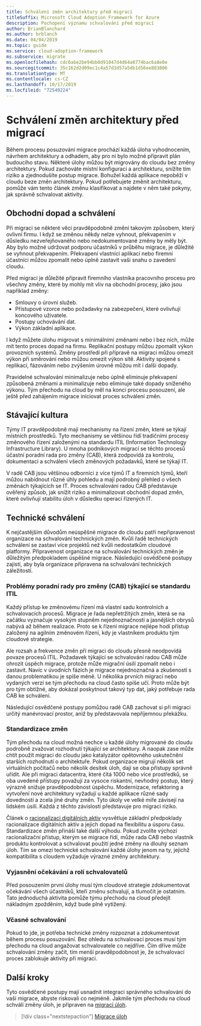 ```yaml
---
title: Schválení změn architektury před migrací
titleSuffix: Microsoft Cloud Adoption Framework for Azure
description: Pochopení významu schvalování před migrací
author: BrianBlanchard
ms.author: brblanch
ms.date: 04/04/2019
ms.topic: guide
ms.service: cloud-adoption-framework
ms.subservice: migrate
ms.openlocfilehash: cdc6abe2be94bb0d91047d4d64a0774bac6a8e0e
ms.sourcegitcommit: 35c162d2d09ec1c4a57d3d57a5db1d56ee883806
ms.translationtype: MT
ms.contentlocale: cs-CZ
ms.lasthandoff: 10/17/2019
ms.locfileid: "72549224"
---
```

# <a name="approve-architecture-changes-before-migration"></a>Schválení změn architektury před migrací

Během procesu posuzování migrace prochází každá úloha vyhodnocením, návrhem architektury a odhadem, aby pro ni bylo možné připravit plán budoucího stavu. Některé úlohy můžou být migrovány do cloudu bez změny architektury. Pokud zachováte místní konfiguraci a architekturu, snížíte tím riziko a zjednodušíte postup migrace. Bohužel každá aplikace nepoběží v cloudu beze změn architektury. Pokud potřebujete změnit architekturu, pomůže vám tento článek změnu klasifikovat a najdete v něm také pokyny, jak správně schvalovat aktivity.

## <a name="business-impact-and-approval"></a>Obchodní dopad a schválení

Při migraci se některé věci pravděpodobně změní takovým způsobem, který ovlivní firmu. I když se změnou někdy nelze vyhnout, překvapením v důsledku nezveřejňovaného nebo nedokumentované změny by měly být. Aby bylo možné udržovat podporu účastníků v průběhu migrace, je důležité se vyhnout překvapením. Překvapení vlastníci aplikací nebo firemní účastníci můžou zpomalit nebo úplně zastavit vaši snahu o zavedení cloudu.

Před migrací je důležité připravit firemního vlastníka pracovního procesu pro všechny změny, které by mohly mít vliv na obchodní procesy, jako jsou například změny:

- Smlouvy o úrovni služeb.
- Přístupové vzorce nebo požadavky na zabezpečení, které ovlivňují koncového uživatele.
- Postupy uchovávání dat.
- Výkon základní aplikace.

I když můžete úlohu migrovat s minimálními změnami nebo i bez nich, může mít tento proces dopad na firmu. Replikační postupy můžou zpomalit výkon provozních systémů. Změny prostředí při přípravě na migraci můžou omezit výkon při směrování nebo můžou omezit výkon sítě. Aktivity spojené s replikací, fázováním nebo zvýšením úrovně můžou mít i další dopady.

Pravidelné schvalování minimalizuje nebo úplně eliminuje překvapení způsobená změnami a minimalizuje nebo eliminuje také dopady sníženého výkonu. Tým přechodu na cloud by měl na konci procesu posouzení, ale ještě před zahájením migrace iniciovat proces schválení změn.

## <a name="existing-culture"></a>Stávající kultura

Týmy IT pravděpodobně mají mechanismy na řízení změn, které se týkají místních prostředků. Tyto mechanismy se většinou řídí tradičními procesy změnového řízení založenými na standardu ITIL (Information Technology Infrastructure Library). U mnoha podnikových migrací se těchto procesů účastní poradní rada pro změny (CAB), která zodpovídá za kontrolu, dokumentaci a schválení všech změnových požadavků, které se týkají IT.

V radě CAB jsou většinou odborníci z více týmů IT a firemních týmů, kteří můžou nabídnout různé úhly pohledu a mají podrobný přehled o všech změnách týkajících se IT. Proces schvalování radou CAB představuje ověřený způsob, jak snížit riziko a minimalizovat obchodní dopad změn, které ovlivňují stabilitu úloh v důsledku operací řízených IT.

## <a name="technical-approval"></a>Technické schválení

K nejčastějším důvodům neúspěšné migrace do cloudu patří nepřipravenost organizace na schvalování technických změn. Kvůli řadě technických schválení se zastaví více projektů než kvůli nedostatkům cloudové platformy. Připravenost organizace na schvalování technických změn je důležitým předpokladem úspěšné migrace. Následující osvědčené postupy zajistí, aby byla organizace připravena na schvalování technických záležitostí.

### <a name="itil-change-advisory-board-challenges"></a>Problémy poradní rady pro změny (CAB) týkající se standardu ITIL

Každý přístup ke změnovému řízení má vlastní sadu kontrolních a schvalovacích procesů. Migrace je řada nepřetržitých změn, která se na začátku vyznačuje vysokým stupněm nejednoznačnosti a jasnějších obrysů nabývá až během realizace. Proto se k řízení migrace nejlépe hodí přístup založený na agilním změnovém řízení, kdy je vlastníkem produktu tým cloudové strategie.

Ale rozsah a frekvence změn při migraci do cloudu přesně neodpovídá povaze procesů ITIL. Požadavek týkající se schvalování radou CAB může ohrozit úspěch migrace, protože může migrační úsilí zpomalit nebo i zastavit. Navíc v úvodních fázích je migrace nejednoznačná a zkušeností s danou problematikou je spíše méně. U několika prvních migrací nebo vydaných verzí se tým přechodu na cloud často spíše učí. Proto může být pro tým obtížné, aby dokázal poskytnout takový typ dat, jaký potřebuje rada CAB ke schválení.

Následující osvědčené postupy pomůžou radě CAB zachovat si při migraci určitý manévrovací prostor, aniž by představovala nepříjemnou překážku.

### <a name="standardize-change"></a>Standardizace změn

Tým přechodu na cloud možná nechce u každé úlohy migrované do cloudu podrobně zvažovat rozhodnutí týkající se architektury. A naopak zase může chtít použít migraci do cloudu jako katalyzátor opětovného uskutečnění starších rozhodnutí o architektuře. Pokud organizace migrují několik set virtuálních počítačů nebo několik desítek úloh, dají se oba přístupy správně uřídit. Ale při migraci datacentra, které čítá 1000 nebo více prostředků, se oba uvedené přístupy považují za vysoce riskantní, nevhodný postup, který výrazně snižuje pravděpodobnost úspěchu. Modernizace, refaktoring a vytvoření nové architektury vyžadují u každé aplikace různé sady dovedností a zcela jiné druhy změn. Tyto úkoly ve velké míře závisejí na lidském úsilí. Každá z těchto závislostí představuje pro migraci riziko.

Článek o [racionalizaci digitálních aktiv](../../../digital-estate/rationalize.md) vysvětluje základní předpoklady racionalizace digitálních aktiv a jejich dopad na flexibilitu a úsporu času. Standardizace změn přináší také další výhodu. Pokud zvolíte výchozí racionalizační přístup, kterým se migrace řídí, může rada CAB nebo vlastník produktu kontrolovat a schvalovat použití jedné změny na dlouhý seznam úloh. Tím se omezí technické schvalování každé úlohy jenom na ty, jejichž kompatibilita s cloudem vyžaduje výrazné změny architektury.

### <a name="clarify-expectations-and-roles-of-approvers"></a>Vyjasnění očekávání a rolí schvalovatelů

Před posouzením první úlohy musí tým cloudové strategie zdokumentovat očekávání všech účastníků, kteří změnu schvalují, a tlumočit je ostatním. Tato jednoduchá aktivita pomůže týmu přechodu na cloud předejít nákladným zpožděním, když bude plně vytížený.

### <a name="seek-approval-early"></a>Včasné schvalování

Pokud to jde, je potřeba technické změny rozpoznat a zdokumentovat během procesu posuzování. Bez ohledu na schvalovací proces musí tým přechodu na cloud angažovat schvalovatele co nejdříve. Čím dříve může schvalování změny začít, tím menší pravděpodobnost je, že schvalovací proces zablokuje aktivity při migraci.

## <a name="next-steps"></a>Další kroky

Tyto osvědčené postupy mají usnadnit integraci správného schvalování do vaší migrace, abyste riskovali co nejméně. Jakmile tým přechodu na cloud schválí změny úloh, je připraven na [migraci úloh](../migrate/index.md).

> [!div class="nextstepaction"]
> [Migrace úloh](../migrate/index.md)
